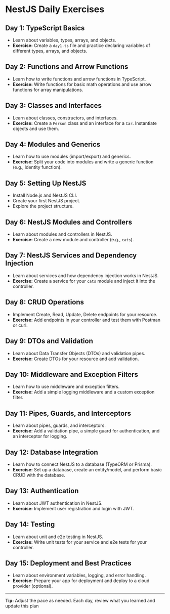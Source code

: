 # NestJS Daily Exercises

## Day 1: TypeScript Basics
- Learn about variables, types, arrays, and objects.
- **Exercise:** Create a `day1.ts` file and practice declaring variables of different types, arrays, and objects.

## Day 2: Functions and Arrow Functions
- Learn how to write functions and arrow functions in TypeScript.
- **Exercise:** Write functions for basic math operations and use arrow functions for array manipulations.

## Day 3: Classes and Interfaces
- Learn about classes, constructors, and interfaces.
- **Exercise:** Create a `Person` class and an interface for a `Car`. Instantiate objects and use them.

## Day 4: Modules and Generics
- Learn how to use modules (import/export) and generics.
- **Exercise:** Split your code into modules and write a generic function (e.g., identity function).

## Day 5: Setting Up NestJS
- Install Node.js and NestJS CLI.
- Create your first NestJS project.
- Explore the project structure.

## Day 6: NestJS Modules and Controllers
- Learn about modules and controllers in NestJS.
- **Exercise:** Create a new module and controller (e.g., `cats`).

## Day 7: NestJS Services and Dependency Injection
- Learn about services and how dependency injection works in NestJS.
- **Exercise:** Create a service for your `cats` module and inject it into the controller.

## Day 8: CRUD Operations
- Implement Create, Read, Update, Delete endpoints for your resource.
- **Exercise:** Add endpoints in your controller and test them with Postman or curl.

## Day 9: DTOs and Validation
- Learn about Data Transfer Objects (DTOs) and validation pipes.
- **Exercise:** Create DTOs for your resource and add validation.

## Day 10: Middleware and Exception Filters
- Learn how to use middleware and exception filters.
- **Exercise:** Add a simple logging middleware and a custom exception filter.

## Day 11: Pipes, Guards, and Interceptors
- Learn about pipes, guards, and interceptors.
- **Exercise:** Add a validation pipe, a simple guard for authentication, and an interceptor for logging.

## Day 12: Database Integration
- Learn how to connect NestJS to a database (TypeORM or Prisma).
- **Exercise:** Set up a database, create an entity/model, and perform basic CRUD with the database.

## Day 13: Authentication
- Learn about JWT authentication in NestJS.
- **Exercise:** Implement user registration and login with JWT.

## Day 14: Testing
- Learn about unit and e2e testing in NestJS.
- **Exercise:** Write unit tests for your service and e2e tests for your controller.

## Day 15: Deployment and Best Practices
- Learn about environment variables, logging, and error handling.
- **Exercise:** Prepare your app for deployment and deploy to a cloud provider (optional).

---

**Tip:** Adjust the pace as needed. Each day, review what you learned and update this plan